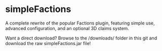 simpleFactions
==============

A complete rewrite of the popular Factions plugin, featuring simple use, advanced configuration, and an optional 3D claims system.

Want a direct download? Browse to the /downloads/ folder in this git and download the raw simpleFactions.jar file! 
